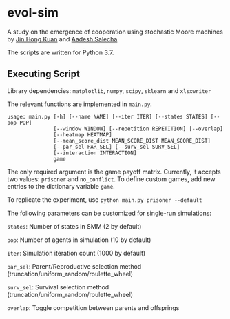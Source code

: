 # evol-sim
A study on the emergence of cooperation using stochastic Moore machines by [Jin Hong Kuan](https://github.com/jinhongkuan) and [Aadesh Salecha](https://github.com/AadeshSalecha) 

The scripts are written for Python 3.7.

## Executing Script
Library dependencies: `matplotlib`, `numpy`, `scipy`, `sklearn` and `xlsxwriter` 

The relevant functions are implemented in `main.py`. 

```
usage: main.py [-h] [--name NAME] [--iter ITER] [--states STATES] [--pop POP]
               [--window WINDOW] [--repetition REPETITION] [--overlap]
               [--heatmap HEATMAP]
               [--mean_score_dist MEAN_SCORE_DIST MEAN_SCORE_DIST]
               [--par_sel PAR_SEL] [--surv_sel SURV_SEL]
               [--interaction INTERACTION]
               game
```

The only required argument is the game payoff matrix. Currently, it accepts two values: `prisoner` and `no_conflict`. To define custom games, add new entries to the dictionary variable `game`.

To replicate the experiment, use 
`python main.py prisoner --default` 

The following parameters can be customized for single-run simulations:

`states`: Number of states in SMM (2 by default) 

`pop`: Number of agents in simulation (10 by default) 

`iter`: Simulation iteration count (1000 by default) 

`par_sel`: Parent/Reproductive selection method (truncation/uniform_random/roulette_wheel) 

`surv_sel`: Survival selection method (truncation/uniform_random/roulette_wheel) 

`overlap`: Toggle competition between parents and offsprings 
